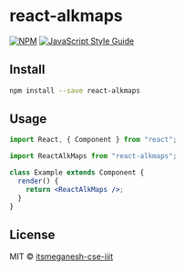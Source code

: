 # react-alkmaps

>

[![NPM](https://img.shields.io/npm/v/react-alkmaps.svg)](https://www.npmjs.com/package/react-alkmaps) [![JavaScript Style Guide](https://img.shields.io/badge/code_style-standard-brightgreen.svg)](https://standardjs.com)

## Install

```bash
npm install --save react-alkmaps
```

## Usage

```jsx
import React, { Component } from "react";

import ReactAlkMaps from "react-alkmaps";

class Example extends Component {
  render() {
    return <ReactAlkMaps />;
  }
}
```

## License

MIT © [itsmeganesh-cse-iiit](https://github.com/itsmeganesh-cse-iiit)
